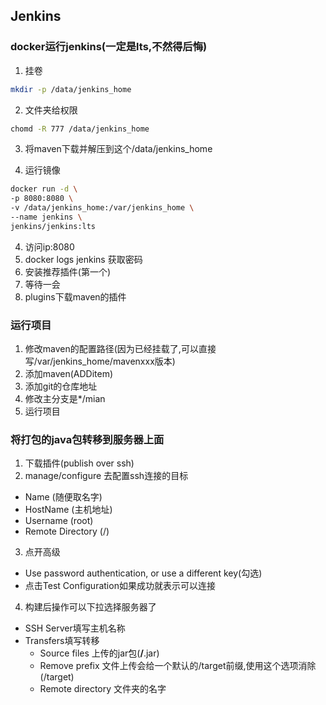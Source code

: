 ## Jenkins

### docker运行jenkins(一定是lts,不然得后悔)
1. 挂卷
```sh
mkdir -p /data/jenkins_home
```
2. 文件夹给权限
```sh
chomd -R 777 /data/jenkins_home
```
3. 将maven下载并解压到这个/data/jenkins_home

4. 运行镜像
```sh
docker run -d \
-p 8080:8080 \
-v /data/jenkins_home:/var/jenkins_home \
--name jenkins \
jenkins/jenkins:lts

```
4. 访问ip:8080
5. docker logs jenkins 获取密码
6. 安装推荐插件(第一个)
7. 等待一会
8. plugins下载maven的插件

### 运行项目
1. 修改maven的配置路径(因为已经挂载了,可以直接写/var/jenkins_home/mavenxxx版本)
2. 添加maven(ADDitem)
3. 添加git的仓库地址
4. 修改主分支是*/mian
5. 运行项目

### 将打包的java包转移到服务器上面
1. 下载插件(publish over ssh)
2. manage/configure 去配置ssh连接的目标
* Name (随便取名字)
* HostName (主机地址)
* Username (root)
* Remote Directory (/)
3. 点开高级
* Use password authentication, or use a different key(勾选)
* 点击Test Configuration如果成功就表示可以连接
4. 构建后操作可以下拉选择服务器了
* SSH Server填写主机名称
* Transfers填写转移
    * Source files 上传的jar包(**/**.jar)
    * Remove prefix 文件上传会给一个默认的/target前缀,使用这个选项消除 (/target)
    * Remote directory 文件夹的名字
    
 

















